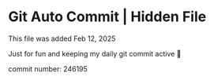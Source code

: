# Git Auto Commit | Hidden File

This file was added Feb 12, 2025

Just for fun and keeping my daily git commit active 🤪

commit number: 246195
